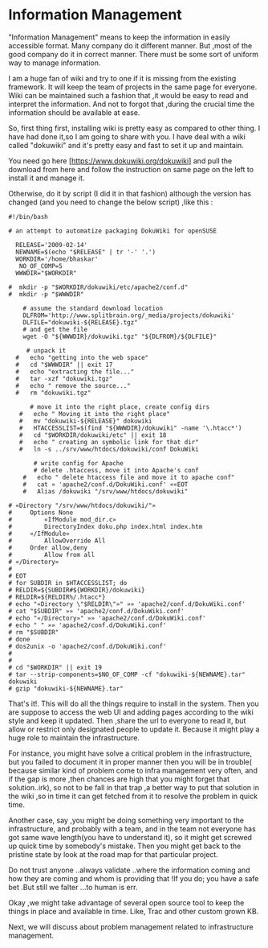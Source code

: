 # Information Management

"Information Management" means to keep the information in easily accessible format. Many company do it different manner. But ,most of the good company do it in correct manner. There must be some sort of uniform way to manage information.

I am a huge fan of wiki and try to one if it is missing from the existing framework. It will keep the team of projects in the same page for everyone. Wiki can be maintained such a fashion that ,it would be easy to read and interpret the information. And not to forgot that ,during the crucial time the information should be available at ease.

So, first thing first, installing wiki is pretty easy as compared to other thing. I have had done it,so I am going to share with you. I have deal with a wiki called "dokuwiki" and it's pretty easy and fast to set it up and maintain.

You need go here [https://www.dokuwiki.org/dokuwiki] and pull the download from here and follow the instruction on same page on the left to install it and manage it.

Otherwise, do it by script (I did it in that fashion) although the version has changed (and you need to change the below script) ,like this :

```
#!/bin/bash

# an attempt to automatize packaging DokuWiki for openSUSE

  RELEASE='2009-02-14'
  NEWNAME=$(echo "$RELEASE" | tr '-' '.')
  WORKDIR='/home/bhaskar'
   NO_OF_COMP=5
  WWWDIR="$WORKDIR"

#  mkdir -p "$WORKDIR/dokuwiki/etc/apache2/conf.d"
#  mkdir -p "$WWWDIR"

    # assume the standard download location
    DLFROM='http://www.splitbrain.org/_media/projects/dokuwiki'
    DLFILE="dokuwiki-${RELEASE}.tgz"
    # and get the file
    wget -O "${WWWDIR}/dokuwiki.tgz" "${DLFROM}/${DLFILE}"

     # unpack it
  #   echo "getting into the web space"
  #   cd "$WWWDIR" || exit 17
  #   echo "extracting the file..."
  #   tar -xzf "dokuwiki.tgz"
  #   echo " remove the source..."
  #   rm "dokuwiki.tgz"

      # move it into the right place, create config dirs
   #   echo " Moving it into the right place"
   #   mv "dokuwiki-${RELEASE}" dokuwiki
   #   HTACCESSLIST=$(find "${WWWDIR}/dokuwiki" -name '\.htacc*')
   #   cd "$WORKDIR/dokuwiki/etc" || exit 18
   #   echo " creating an symbolic link for that dir"
   #   ln -s ../srv/www/htdocs/dokuwiki/conf DokuWiki

       # write config for Apache
       # delete .htaccess, move it into Apache's conf
    #   echo " delete htaccess file and move it to apache conf"
    #   cat » 'apache2/conf.d/DokuWiki.conf' ««EOT
    #   Alias /dokuwiki "/srv/www/htdocs/dokuwiki"

# «Directory "/srv/www/htdocs/dokuwiki/"»
#     Options None
#         «IfModule mod_dir.c»
#         DirectoryIndex doku.php index.html index.htm
#     «/IfModule»
#         AllowOverride All
#     Order allow,deny
#         Allow from all
# «/Directory»
#
# EOT
# for SUBDIR in $HTACCESSLIST; do
# RELDIR=${SUBDIR#${WORKDIR}/dokuwiki}
# RELDIR=${RELDIR%/.htacc*}
# echo "«Directory \"$RELDIR\"»" »» 'apache2/conf.d/DokuWiki.conf'
# cat "$SUBDIR" »» 'apache2/conf.d/DokuWiki.conf'
# echo "«/Directory»" »» 'apache2/conf.d/DokuWiki.conf'
# echo " " »» 'apache2/conf.d/DokuWiki.conf'
# rm "$SUBDIR"
# done
# dos2unix -o 'apache2/conf.d/DokuWiki.conf'
#
#
# cd "$WORKDIR" || exit 19
# tar --strip-components=$NO_OF_COMP -cf "dokuwiki-${NEWNAME}.tar" dokuwiki
# gzip "dokuwiki-${NEWNAME}.tar"

``````

That's it!. This will do all the things require to install in the system. Then you are suppose to access the web UI and adding pages according to the wiki style and keep it updated. Then ,share the url to everyone to read it, but allow or restrict only designated people to update it. Because it might play a huge role to maintain the infrastructure.

For instance, you might have solve a critical problem in the infrastructure, but you failed to document it in proper manner then you will be in trouble( because similar kind of problem come to infra management very often, and if the gap is more ,then chances are high that you might forget that solution..irk), so not to be fall in that trap ,a better way to put that solution in the wiki ,so in time it can get fetched from it to resolve the problem in quick time.

Another case, say ,you might be doing something very important to the infrastructure, and probably with a team, and in the team not everyone has got same wave length(you have to understand it), so it might get screwed up quick time by somebody's mistake. Then you might get back to the pristine state by look at the road map for that particular project.

Do not trust anyone ..always validate ..where the information coming and how they are coming and whom is providing that !If you do; you have a safe bet .But still we falter ...to human is err.

Okay ,we might take advantage of several open source tool to keep the things in place and available in time. Like, Trac and other custom grown KB.

Next, we will discuss about problem management related to infrastructure management.


